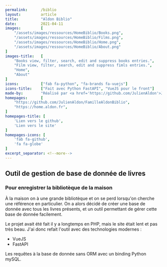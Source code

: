 ```yaml
---
permalink:      /biblio
layout:         article
title:          "Aldon Biblio"
date:           2021-04-11
images:         [
    "/assets/images/ressources/HomeBiblio/Books.png",
    "/assets/images/ressources/HomeBiblio/Films.png",
    "/assets/images/ressources/HomeBiblio/Home.png",
    "/assets/images/ressources/HomeBiblio/About.png"
]
images-title:   [
    "Books view, filter, search, edit and suppress books entries.",
    "Film view, filter, search, edit and suppress fimls entries.",
    "Home",
    "About"
]
icons:          ["fab fa-python", "fa-brands fa-vuejs"]
icons-title:    ["Fait avec Python FastAPI", "VueJS pour le front"]
made-by:        "Réalisé par <a href='https://github.com/JulienAldon'>Julien Aldon</a>"
homepages:      [
    "https://github.com/JulienAldon/FamilleAldonBiblio",
    "https://home.aldon.fr",
]
homepages-title: [
    'Lien vers le github',
    'Lien vers le site'
]
homepages-icons: [
    'fab fa-github',
    'fa fa-globe'
]
excerpt_separator: <!--more-->
---
```

## Outil de gestion de base de donnée de livres
### Pour enregistrer la bibliotèque de la maison
À la maison on à une grande bibliotèque et on se perd lorsqu'on cherche une référence en particulier. 
On a alors décidé de créer une base de donnée avec tous les livres présents, et un outil permettant de gérer cette base de donnée facilement.
<!--more-->
Le projet avait été fait il y a longtemps en PHP, mais le site était lent et pas très beau.
J'ai donc refait l'outil avec des technologies modernes :
- VueJS 
- FastAPI 

Les requêtes à la base de donnée sans ORM avec un binding Python mySQL.
